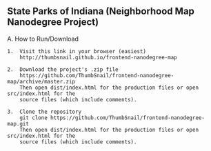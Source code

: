 ## State Parks of Indiana (Neighborhood Map Nanodegree Project)

A.  How to Run/Download

	1.  Visit this link in your browser (easiest)
		http://thumbsnail.github.io/frontend-nanodegree-map

	2.  Download the project's .zip file
		https://github.com/ThumbSnail/frontend-nanodegree-map/archive/master.zip
		Then open dist/index.html for the production files or open src/index.html for the
		source files (which include comments).

	3.  Clone the repository
		git clone https://github.com/ThumbSnail/frontend-nanodegree-map.git
		Then open dist/index.html for the production files or open src/index.html for the
		source files (which include comments).